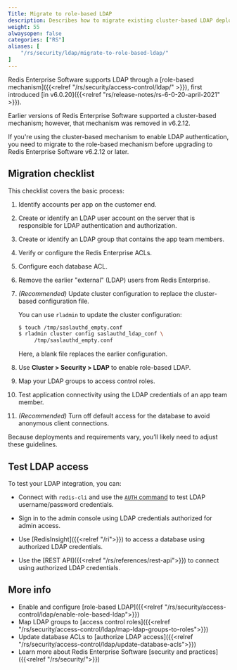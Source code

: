 ```yaml
---
Title: Migrate to role-based LDAP
description: Describes how to migrate existing cluster-based LDAP deployments to role-based LDAP.
weight: 55
alwaysopen: false
categories: ["RS"]
aliases: [
    "/rs/security/ldap/migrate-to-role-based-ldap/"
]
---
```


Redis Enterprise Software supports LDAP through a [role-based mechanism]({{<relref "/rs/security/access-control/ldap/" >}}), first introduced [in v6.0.20]({{<relref "rs/release-notes/rs-6-0-20-april-2021" >}}).

Earlier versions of Redis Enterprise Software supported a cluster-based mechanism; however, that mechanism was removed in v6.2.12.

If you're using the cluster-based mechanism to enable LDAP authentication, you need to migrate to the role-based mechanism before upgrading to Redis Enterprise Software v6.2.12 or later.

## Migration checklist

This checklist covers the basic process:

1.  Identify accounts per app on the customer end.

1.  Create or identify an LDAP user account on the server that is responsible for LDAP authentication and authorization.

1.  Create or identify an LDAP group that contains the app team members.

1.  Verify or configure the Redis Enterprise ACLs.

1.  Configure each database ACL.

1.  Remove the earlier "external" (LDAP) users from Redis Enterprise.

1.  _(Recommended)_ Update cluster configuration to replace the cluster-based configuration file.

    You can use `rladmin` to update the cluster configuration:

    ``` bash
    $ touch /tmp/saslauthd_empty.conf
    $ rladmin cluster config saslauthd_ldap_conf \
         /tmp/saslauthd_empty.conf
    ```

    Here, a blank file replaces the earlier configuration.

1.  Use **Cluster > Security > LDAP** to enable role-based LDAP.

1.  Map your LDAP groups to access control roles.

1.  Test application connectivity using the LDAP credentials of an app team member.

1.  _(Recommended)_ Turn off default access for the database to avoid anonymous client connections.

 Because deployments and requirements vary, you’ll likely need to adjust these guidelines.

## Test LDAP access

To test your LDAP integration, you can:

- Connect with `redis-cli` and use the [`AUTH` command](https://redis.io/commands/auth/) to test LDAP username/password credentials.

- Sign in to the admin console using LDAP credentials authorized for admin access.

- Use [RedisInsight]({{<relref "/ri">}}) to access a database using authorized LDAP credentials.

- Use the [REST API]({{<relref "/rs/references/rest-api">}}) to connect using authorized LDAP credentials.

## More info

- Enable and configure [role-based LDAP]({{<relref "/rs/security/access-control/ldap/enable-role-based-ldap">}})
- Map LDAP groups to [access control roles]({{<relref "/rs/security/access-control/ldap/map-ldap-groups-to-roles">}})
- Update database ACLs to [authorize LDAP access]({{<relref "/rs/security/access-control/ldap/update-database-acls">}})
- Learn more about Redis Enterprise Software [security and practices]({{<relref "/rs/security/">}})
